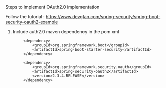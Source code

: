 Steps to implement OAuth2.0 implementation

Follow the tutorial :
https://www.devglan.com/spring-security/spring-boot-security-oauth2-example

1. Include auth2.0 maven dependency in the pom.xml

```
        <dependency>
            <groupId>org.springframework.boot</groupId>
            <artifactId>spring-boot-starter-security</artifactId>
        </dependency>

        <dependency>
            <groupId>org.springframework.security.oauth</groupId>
            <artifactId>spring-security-oauth2</artifactId>
            <version>2.3.4.RELEASE</version>
        </dependency>
```
